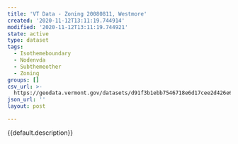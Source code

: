 ```yaml
---
title: 'VT Data - Zoning 20080811, Westmore'
created: '2020-11-12T13:11:19.744914'
modified: '2020-11-12T13:11:19.744921'
state: active
type: dataset
tags:
  - Isothemeboundary
  - Nodenvda
  - Subthemeother
  - Zoning
groups: []
csv_url: >-
  https://geodata.vermont.gov/datasets/d91f3b1ebb7546718e6d17cee2d426e6_0.csv?outSR=%7B%22latestWkid%22%3A3857%2C%22wkid%22%3A102100%7D
json_url: ''
layout: post

---
```

{{default.description}}
